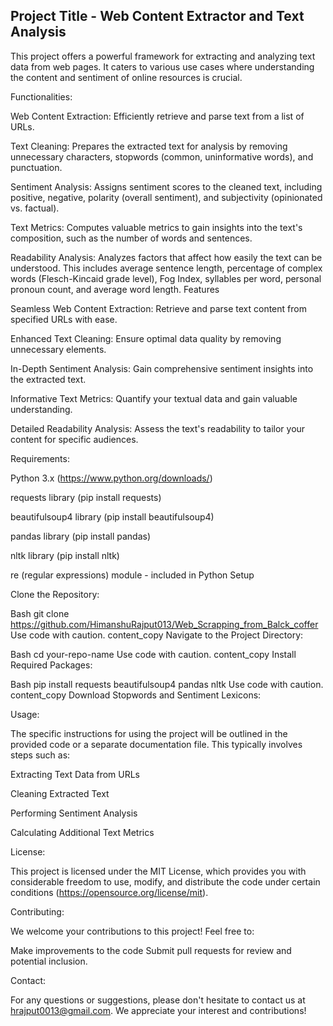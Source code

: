 ## Project Title - Web Content Extractor and Text Analysis

This project offers a powerful framework for extracting and analyzing text data from web pages. It caters to various use cases where understanding the content and sentiment of online resources is crucial.

Functionalities:

Web Content Extraction: Efficiently retrieve and parse text from a list of URLs.

Text Cleaning: Prepares the extracted text for analysis by removing unnecessary characters, stopwords (common, uninformative words), and punctuation.

Sentiment Analysis: Assigns sentiment scores to the cleaned text, including positive, negative, polarity (overall sentiment), and subjectivity (opinionated vs. factual).

Text Metrics: Computes valuable metrics to gain insights into the text's composition, such as the number of words and sentences.

Readability Analysis: Analyzes factors that affect how easily the text can be understood. This includes average sentence length, percentage of complex words (Flesch-Kincaid grade level), Fog Index, syllables per word, personal pronoun count, and average word length.
Features

Seamless Web Content Extraction: Retrieve and parse text content from specified URLs with ease.

Enhanced Text Cleaning: Ensure optimal data quality by removing unnecessary elements.

In-Depth Sentiment Analysis: Gain comprehensive sentiment insights into the extracted text.

Informative Text Metrics: Quantify your textual data and gain valuable understanding.

Detailed Readability Analysis: Assess the text's readability to tailor your content for specific audiences.


Requirements:

Python 3.x (https://www.python.org/downloads/)

requests library (pip install requests)

beautifulsoup4 library (pip install beautifulsoup4)

pandas library (pip install pandas)

nltk library (pip install nltk)

re (regular expressions) module - included in Python
Setup


Clone the Repository:

Bash
git clone https://github.com/HimanshuRajput013/Web_Scrapping_from_Balck_coffer
Use code with caution.
content_copy
Navigate to the Project Directory:

Bash
cd your-repo-name
Use code with caution.
content_copy
Install Required Packages:

Bash
pip install requests beautifulsoup4 pandas nltk
Use code with caution.
content_copy
Download Stopwords and Sentiment Lexicons:


Usage:

The specific instructions for using the project will be outlined in the provided code or a separate documentation file. This typically involves steps such as:

Extracting Text Data from URLs

Cleaning Extracted Text

Performing Sentiment Analysis

Calculating Additional Text Metrics


License:

This project is licensed under the MIT License, which provides you with considerable freedom to use, modify, and distribute the code under certain conditions (https://opensource.org/license/mit).

Contributing:

We welcome your contributions to this project! Feel free to:

Make improvements to the code
Submit pull requests for review and potential inclusion.


Contact:

For any questions or suggestions, please don't hesitate to contact us at hrajput0013@gmail.com. We appreciate your interest and contributions!
